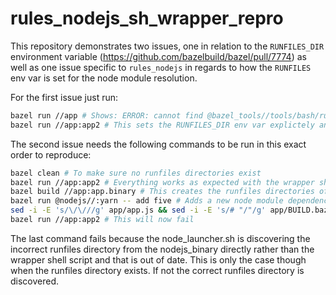 # rules_nodejs_sh_wrapper_repro

This repository demonstrates two issues, one in relation to the `RUNFILES_DIR` environment variable (https://github.com/bazelbuild/bazel/pull/7774) as well as one issue specific to `rules_nodejs` in regards to how the `RUNFILES` env var is set for the node module resolution.

For the first issue just run:
```bash
bazel run //app # Shows: ERROR: cannot find @bazel_tools//tools/bash/runfiles:runfiles.bash
bazel run //app:app2 # This sets the RUNFILES_DIR env var explictely and works
```

The second issue needs the following commands to be run in this exact order to reproduce:

```bash
bazel clean # To make sure no runfiles directories exist
bazel run //app:app2 # Everything works as expected with the wrapper shell script
bazel build //app:app.binary # This creates the runfiles directories of the nodejs_binary directly
bazel run @nodejs//:yarn -- add five # Adds a new node module dependency that is not included in the runfiles directory above
sed -i -E 's/\/\///g' app/app.js && sed -i -E 's/# "/"/g' app/BUILD.bazel # Uncomments code that makes use of the added module
bazel run //app:app2 # This will now fail
```

The last command fails because the node_launcher.sh is discovering the incorrect runfiles directory from the nodejs_binary directly rather than the wrapper shell script and that is out of date. This is only the case though when the runfiles directory exists. If not the correct runfiles directory is discovered.
